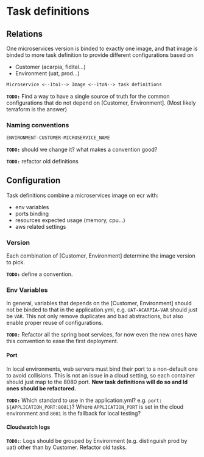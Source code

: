 # Task definitions

## Relations

One microservices version is binded to exactly one image, and that image is binded to more task definition to provide different configurations based on

- Customer (acarpia, fidital...)
- Environment (uat, prod...)

```txt
Microservice <--1to1--> Image <--1toN--> task definitions
```

**`TODO:`** Find a way to have a single source of truth for the common configurations that do not depend on [Customer, Environment]. (Most likely terraform is the answer)

### Naming conventions

```txt
ENVIRONMENT-CUSTOMER-MICROSERVICE_NAME
```

**`TODO:`** should we change it? what makes a convention good?

**`TODO:`** refactor old definitions

## Configuration

Task definitions combine a microservices image on ecr with:

- env variables
- ports binding
- resources expected usage (memory, cpu...)
- aws related settings

### Version

Each combination of [Customer, Environment] determine the image version to pick.

**`TODO:`** define a convention.

### Env Variables

In general, variables that depends on the [Customer, Environment] should not be binded to that in the application.yml, e.g. `UAT-ACARPIA-VAR` should just be `VAR`. This not only remove duplicates and bad abstractions, but also enable proper reuse of configurations.

**`TODO:`** Refactor all the spring boot services, for now even the new ones have this convention to ease the first deployment.

#### Port

In local environments, web servers must bind their port to a non-default one to avoid collisions. This is not an issue in a cloud setting, so each container should just map to the 8080 port. **New task definitions will do so and ld ones should be refactored.**

**`TODO:`** Which standard to use in the application.yml? e.g. `port: ${APPLICATION_PORT:8081}`? Where `APPLICATION_PORT` is set in the cloud environment and `8081` is the fallback for local testing?

#### Cloudwatch logs

**`TODO:`**: Logs should be grouped by Environment (e.g. distinguish prod by uat) other than by Customer. Refactor old tasks.
